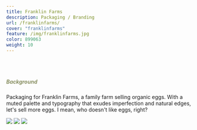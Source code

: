 ```yaml
---
title: Franklin Farms
description: Packaging / Branding
url: /franklinfarms/
cover: "franklinfarms"
feature: /img/franklinfarms.jpg
color: 899063
weight: 10
---
```


<br><br>
<h5 style="color: #899063">Background</h5>
<p>
Packaging for Franklin Farms, a family farm selling organic eggs. With a muted palette and typography that exudes imperfection and natural edges, let's sell more eggs. I mean, who doesn't like eggs, right?
</p>


<img src="/img/project-7/1.jpg" />

<img src="/img/project-7/2.jpg" />

<img src="/img/project-7/3.jpg" />
